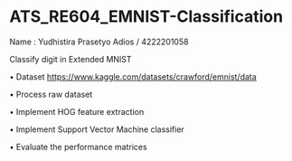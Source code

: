# ATS_RE604_EMNIST-Classification

Name : Yudhistira Prasetyo Adios / 4222201058

Classify digit in Extended MNIST

• Dataset https://www.kaggle.com/datasets/crawford/emnist/data

• Process raw dataset

• Implement HOG feature extraction

• Implement Support Vector Machine classifier

• Evaluate the performance matrices

